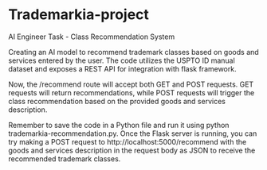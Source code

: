 # Trademarkia-project
AI Engineer Task -  Class Recommendation System

Creating an AI model to recommend trademark classes based on goods and services entered by the user. The code utilizes the USPTO ID manual dataset and exposes a REST API for integration with flask framework.

Now, the /recommend route will accept both GET and POST requests. GET requests will return recommendations, while POST requests will trigger the class recommendation based on the provided goods and services description.

Remember to save the code in a Python file and run it using python trademarkia-recommendation.py. Once the Flask server is running, you can try making a POST request to http://localhost:5000/recommend with the goods and services description in the request body as JSON to receive the recommended trademark classes.
